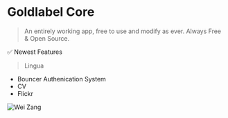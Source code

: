 # Goldlabel Core

> An entirely working app, free to use and modify as ever. Always Free & Open Source.

✅ Newest Features

> Lingua

- Bouncer Authenication System
- CV
- Flickr

![Wei Zang](https://goldlabel.pro/png/cartridges/weizang.png)
